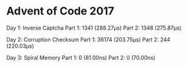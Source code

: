 # Advent of Code 2017

Day 1: Inverse Captcha
Part 1: 1341 (288.27µs)
Part 2: 1348 (275.87µs)

Day 2: Corruption Checksum
Part 1: 36174 (203.75µs)
Part 2: 244 (220.03µs)

Day 3: Spiral Memory
Part 1: 0 (81.00ns)
Part 2: 0 (70.00ns)

